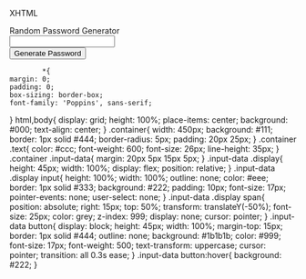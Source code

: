 XHTML
<!DOCTYPE html>
<html lang="en" dir="ltr">
   <head>
      <meta charset="utf-8">
      <title>Random Password Generator</title>
      <link rel="stylesheet" href="style.css">
     
   </head>
   <body>
      <div class="container">
         <div class="text">
            Random Password Generator
         </div>
         <div class="input-data">
            <div class="display">
               <input type="text">
               <span class="far fa-copy" onclick="copy()"></span>
               <span class="fas fa-copy" onclick="copy()"></span>
            </div>
            <button>Generate Password</button>
         </div>
      </div>
      <script>
         const display = document.querySelector("input"),
         button = document.querySelector("button"),
         copyBtn = document.querySelector("span.far"),
         copyActive = document.querySelector("span.fas");
         let chars = "abcdefghijklmnopqrstuvwxyzABCDEFGHIJKLMNOPQRSTUVWXYZ0123456789!@#$%^&*()_+~`|}{[]:;?><,./-=";
         button.onclick = ()=>{
           let i,
           randomPassword = "";
           copyBtn.style.display = "block";
           copyActive.style.display = "none";
           for (i = 0; i < 16; i++) {
             randomPassword = randomPassword + chars.charAt(
               Math.floor(Math.random() * chars.length)
             );
           }
           display.value = randomPassword;
         }
         function copy(){
           copyBtn.style.display = "none";
           copyActive.style.display = "block";
           display.select();
           document.execCommand("copy");
         }
      </script>
   </body>
       
            *{
	margin: 0;
	padding: 0;
	box-sizing: border-box;
	font-family: 'Poppins', sans-serif;
  }
  html,body{
	display: grid;
	height: 100%;
	place-items: center;
	background: #000;
	text-align: center;
  }
  .container{
	width: 450px;
	background: #111;
	border: 1px solid #444;
	border-radius: 5px;
	padding: 20px 25px;
  }
  .container .text{
	color: #ccc;
	font-weight: 600;
	font-size: 26px;
	line-height: 35px;
  }
  .container .input-data{
	margin: 20px 5px 15px 5px;
  }
  .input-data .display{
	height: 45px;
	width: 100%;
	display: flex;
	position: relative;
  }
  .input-data .display input{
	height: 100%;
	width: 100%;
	outline: none;
	color: #eee;
	border: 1px solid #333;
	background: #222;
	padding: 10px;
	font-size: 17px;
	pointer-events: none;
	user-select: none;
  }
  .input-data .display span{
	position: absolute;
	right: 15px;
	top: 50%;
	transform: translateY(-50%);
	font-size: 25px;
	color: grey;
	z-index: 999;
	display: none;
	cursor: pointer;
  }
  .input-data button{
	display: block;
	height: 45px;
	width: 100%;
	margin-top: 15px;
	border: 1px solid #444;
	outline: none;
	background: #1b1b1b;
	color: #999;
	font-size: 17px;
	font-weight: 500;
	text-transform: uppercase;
	cursor: pointer;
	transition: all 0.3s ease;
  }
  .input-data button:hover{
	background: #222;
  }
            
</html>
